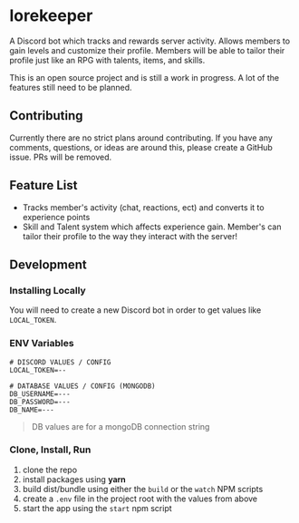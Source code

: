 # lorekeeper

A Discord bot which tracks and rewards server activity. Allows members to gain levels and customize their profile. Members will be able to tailor their profile just like an RPG with talents, items, and skills.

This is an open source project and is still a work in progress. A lot of the features still need to be planned.

## Contributing

Currently there are no strict plans around contributing. If you have any comments, questions, or ideas are around this, please create a GitHub issue. PRs will be removed.

## Feature List

- Tracks member's activity (chat, reactions, ect) and converts it to experience points
- Skill and Talent system which affects experience gain. Member's can tailor their profile to the way they interact with the server!

## Development

### Installing Locally

You will need to create a new Discord bot in order to get values like `LOCAL_TOKEN`.

### ENV Variables

```
# DISCORD VALUES / CONFIG
LOCAL_TOKEN=--

# DATABASE VALUES / CONFIG (MONGODB)
DB_USERNAME=---
DB_PASSWORD=---
DB_NAME=---
```

> DB values are for a mongoDB connection string

### Clone, Install, Run

1. clone the repo
2. install packages using **yarn**
3. build dist/bundle using either the `build` or the `watch` NPM scripts
4. create a `.env` file in the project root with the values from above
5. start the app using the `start` npm script
